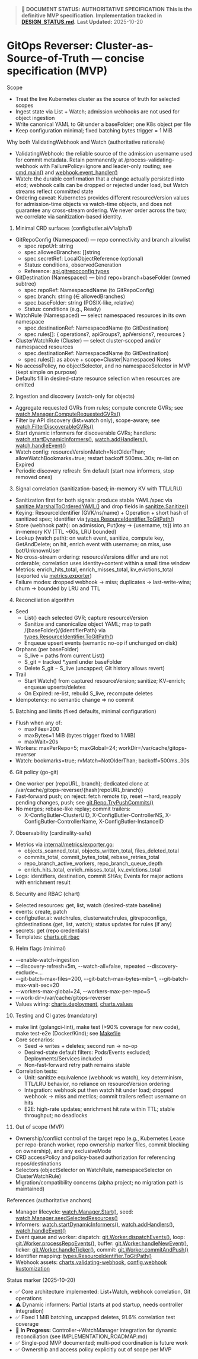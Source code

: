 > **📜 DOCUMENT STATUS: AUTHORITATIVE SPECIFICATION**
> **This is the definitive MVP specification. Implementation tracked in [DESIGN_STATUS.md](DESIGN_STATUS.md).**
> **Last Updated:** 2025-10-20

# GitOps Reverser: Cluster-as-Source-of-Truth — concise specification (MVP)

Scope
- Treat the live Kubernetes cluster as the source of truth for selected scopes
- Ingest state via List + Watch; admission webhooks are not used for object ingestion
- Write canonical YAML to Git under a baseFolder; one K8s object per file
- Keep configuration minimal; fixed batching bytes trigger = 1 MiB

Why both ValidatingWebhook and Watch (authoritative rationale)
- ValidatingWebhook: the reliable source of the admission username used for commit metadata. Retain permanently at /process-validating-webhook with FailurePolicy=Ignore and leader-only routing; see [cmd.main()](cmd/main.go:1) and [webhook.event_handler()](internal/webhook/event_handler.go:1)
- Watch: the durable confirmation that a change actually persisted into etcd; webhook calls can be dropped or rejected under load, but Watch streams reflect committed state
- Ordering caveat: Kubernetes provides different resourceVersion values for admission-time objects vs watch-time objects, and does not guarantee any cross-stream ordering. We never order across the two; we correlate via sanitization-based identity.

1. Minimal CRD surfaces (configbutler.ai/v1alpha1)
- GitRepoConfig (Namespaced) — repo connectivity and branch allowlist
  - spec.repoUrl: string
  - spec.allowedBranches: []string
  - spec.secretRef: LocalObjectReference (optional)
  - Status: conditions, observedGeneration
  - Reference: [api.gitrepoconfig types](api/v1alpha1/gitrepoconfig_types.go:1)
- GitDestination (Namespaced) — bind repo+branch+baseFolder (owned subtree)
  - spec.repoRef: NamespacedName (to GitRepoConfig)
  - spec.branch: string (∈ allowedBranches)
  - spec.baseFolder: string (POSIX-like, relative)
  - Status: conditions (e.g., Ready)
- WatchRule (Namespaced) — select namespaced resources in its own namespace
  - spec.destinationRef: NamespacedName (to GitDestination)
  - spec.rules[]: { operations?, apiGroups?, apiVersions?, resources }
- ClusterWatchRule (Cluster) — select cluster-scoped and/or namespaced resources
  - spec.destinationRef: NamespacedName (to GitDestination)
  - spec.rules[]: as above + scope=Cluster|Namespaced
Notes
- No accessPolicy, no objectSelector, and no namespaceSelector in MVP (kept simple on purpose)
- Defaults fill in desired-state resource selection when resources are omitted

2. Ingestion and discovery (watch-only for objects)
- Aggregate requested GVRs from rules; compute concrete GVRs; see [watch.Manager.ComputeRequestedGVRs()](internal/watch/manager.go:72)
- Filter by API discovery (list+watch only), scope-aware; see [watch.FilterDiscoverableGVRs()](internal/watch/discovery.go:44)
- Start dynamic informers for discoverable GVRs; handlers: [watch.startDynamicInformers()](internal/watch/informers.go:48), [watch.addHandlers()](internal/watch/informers.go:82), [watch.handleEvent()](internal/watch/informers.go:105)
- Watch config: resourceVersionMatch=NotOlderThan; allowWatchBookmarks=true; restart backoff 500ms..30s; re-list on Expired
- Periodic discovery refresh: 5m default (start new informers, stop removed ones)

3. Signal correlation (sanitization-based; in-memory KV with TTL/LRU)
- Sanitization first for both signals: produce stable YAML/spec via [sanitize.MarshalToOrderedYAML()](internal/sanitize/marshal.go:31) and drop fields in [sanitize.Sanitize()](internal/sanitize/sanitize.go:1)
- Keying: ResourceIdentifier (GVK/ns/name) + Operation + short hash of sanitized spec; identifier via [types.ResourceIdentifier.ToGitPath()](internal/types/identifier.go:62)
- Store (webhook path): on admission, Put(key → {username, ts}) into an in-memory KV (TTL ~60s, LRU bounded)
- Lookup (watch path): on watch event, sanitize, compute key, GetAndDelete; on hit, enrich event with username; on miss, use bot/UnknownUser
- No cross-stream ordering: resourceVersions differ and are not orderable; correlation uses identity+content within a small time window
- Metrics: enrich_hits_total, enrich_misses_total, kv_evictions_total (exported via [metrics.exporter](internal/metrics/exporter.go:1))
- Failure modes: dropped webhook → miss; duplicates → last-write-wins; churn → bounded by LRU and TTL

4. Reconciliation algorithm
- Seed
  - List() each selected GVR; capture resourceVersion
  - Sanitize and canonicalize object YAML; map to path /{baseFolder}/{identifierPath} via [types.ResourceIdentifier.ToGitPath()](internal/types/identifier.go:62)
  - Enqueue upsert events (semantic no-op if unchanged on disk)
- Orphans (per baseFolder)
  - S_live = paths from current List()
  - S_git = tracked *.yaml under baseFolder
  - Delete S_git − S_live (uncapped; Git history allows revert)
- Trail
  - Start Watch() from captured resourceVersion; sanitize; KV-enrich; enqueue upserts/deletes
  - On Expired: re-list, rebuild S_live, recompute deletes
- Idempotency: no semantic change ⇒ no commit

5. Batching and limits (fixed defaults, minimal configuration)
- Flush when any of:
  - maxFiles=200
  - maxBytes=1 MiB (bytes trigger fixed to 1 MiB)
  - maxWait=20s
- Workers: maxPerRepo=5; maxGlobal=24; workDir=/var/cache/gitops-reverser
- Watch: bookmarks=true; rvMatch=NotOlderThan; backoff=500ms..30s

6. Git policy (go-git)
- One worker per (repoURL, branch); dedicated clone at /var/cache/gitops-reverser/{hash(repoURL,branch)}
- Fast-forward push; on reject: fetch remote tip, reset --hard, reapply pending changes, push; see [git.Repo.TryPushCommits()](internal/git/git.go:181)
- No merges; rebase-like replay; commit trailers:
  - X-ConfigButler-ClusterUID, X-ConfigButler-ControllerNS, X-ConfigButler-ControllerName, X-ConfigButler-InstanceID

7. Observability (cardinality-safe)
- Metrics via [internal/metrics/exporter.go](internal/metrics/exporter.go:1):
  - objects_scanned_total, objects_written_total, files_deleted_total
  - commits_total, commit_bytes_total, rebase_retries_total
  - repo_branch_active_workers, repo_branch_queue_depth
  - enrich_hits_total, enrich_misses_total, kv_evictions_total
- Logs: identifiers, destination, commit SHAs; Events for major actions with enrichment result

8. Security and RBAC (chart)
- Selected resources: get, list, watch (desired-state baseline)
- events: create, patch
- configbutler.ai: watchrules, clusterwatchrules, gitrepoconfigs, gitdestinations (get, list, watch); status updates for rules (if any)
- secrets: get (repo credentials)
- Templates: [charts.git rbac](charts/gitops-reverser/templates/rbac.yaml:1)

9. Helm flags (minimal)
- --enable-watch-ingestion
- --discovery-refresh=5m, --watch-all=false, repeated --discovery-exclude=...
- --git-batch-max-files=200, --git-batch-max-bytes-mib=1, --git-batch-max-wait-sec=20
- --workers-max-global=24, --workers-max-per-repo=5
- --work-dir=/var/cache/gitops-reverser
- Values wiring: [charts.deployment](charts/gitops-reverser/templates/deployment.yaml:1), [charts.values](charts/gitops-reverser/values.yaml:1)

10. Testing and CI gates (mandatory)
- make lint (golangci-lint), make test (>90% coverage for new code), make test-e2e (Docker/Kind); see [Makefile](Makefile:1)
- Core scenarios:
  - Seed → writes + deletes; second run → no-op
  - Desired-state default filters: Pods/Events excluded; Deployments/Services included
  - Non-fast-forward retry path remains stable
- Correlation tests:
  - Unit: sanitize equivalence (webhook vs watch), key determinism, TTL/LRU behavior, no reliance on resourceVersion ordering
  - Integration: webhook put then watch hit under load; dropped webhook → miss and metrics; commit trailers reflect username on hits
  - E2E: high-rate updates; enrichment hit rate within TTL; stable throughput; no deadlocks

11. Out of scope (MVP)
- Ownership/conflict control of the target repo (e.g., Kubernetes Lease per repo-branch worker, repo ownership marker files, commit blocking on ownership), and any exclusiveMode
- CRD accessPolicy and policy-based authorization for referencing repos/destinations
- Selectors (objectSelector on WatchRule, namespaceSelector on ClusterWatchRule)
- Migration/compatibility concerns (alpha project; no migration path is maintained)

References (authoritative anchors)
- Manager lifecycle: [watch.Manager.Start()](internal/watch/manager.go:66), seed: [watch.Manager.seedSelectedResources()](internal/watch/manager.go:185)
- Informers: [watch.startDynamicInformers()](internal/watch/informers.go:48), [watch.addHandlers()](internal/watch/informers.go:82), [watch.handleEvent()](internal/watch/informers.go:105)
- Event queue and worker: dispatch: [git.Worker.dispatchEvents()](internal/git/worker.go:92), loop: [git.Worker.processRepoEvents()](internal/git/worker.go:178), buffer: [git.Worker.handleNewEvent()](internal/git/worker.go:300), ticker: [git.Worker.handleTicker()](internal/git/worker.go:323), commit: [git.Worker.commitAndPush()](internal/git/worker.go:338)
- Identifier mapping: [types.ResourceIdentifier.ToGitPath()](internal/types/identifier.go:62)
- Webhook assets: [charts.validating-webhook](charts/gitops-reverser/templates/validating-webhook.yaml:1), [config.webhook kustomization](config/webhook/kustomization.yaml:1)

Status marker (2025-10-20)
- ✅ Core architecture implemented: List+Watch, webhook correlation, Git operations
- ⚠️ Dynamic informers: Partial (starts at pod startup, needs controller integration)
- ✅ Fixed 1 MiB batching, uncapped deletes, 91.6% correlation test coverage
- 🚧 **In Progress:** Controller→WatchManager integration for dynamic reconciliation (see IMPLEMENTATION_ROADMAP.md)
- ✅ Single-pod MVP documented; multi-pod coordination is future work
- ✅ Ownership and access policy explicitly out of scope per MVP
